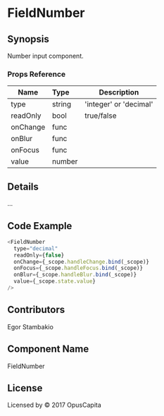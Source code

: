 # FieldNumber

## Synopsis

Number input component.

### Props Reference

| Name                           | Type                     | Description                                                                                             |
| ------------------------------ | :----------------------  | -----------------------------------------------------------                                             |
| type                           | string                   | 'integer' or 'decimal'                                                                                  |
| readOnly                       | bool                     | true/false                                                                                              |
| onChange                       | func                     |                                                                                                         |
| onBlur                         | func                     |                                                                                                         |
| onFocus                        | func                     |                                                                                                         |
| value                          | number                   |                                                                                                         |

## Details

...

## Code Example

```js
<FieldNumber
  type="decimal"
  readOnly={false}
  onChange={_scope.handleChange.bind(_scope)}
  onFocus={_scope.handleFocus.bind(_scope)}
  onBlur={_scope.handleBlur.bind(_scope)}
  value={_scope.state.value}
/>
```

## Contributors

Egor Stambakio

## Component Name

FieldNumber

## License

Licensed by © 2017 OpusCapita